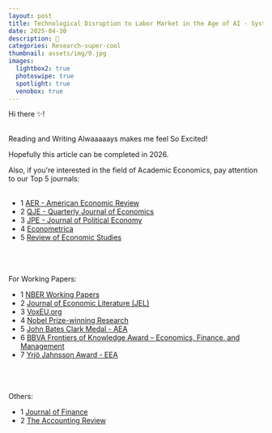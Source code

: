 ```yaml
---
layout: post
title: Technological Disruption to Labor Market in the Age of AI - Systemic Impacts and Adaptive Responses
date: 2025-04-30
description: 📍
categories: Research-super-cool
thumbnail: assets/img/9.jpg
images:
  lightbox2: true
  photoswipe: true
  spotlight: true
  venobox: true
---
```


Hi there ✨!<br><br>

Reading and Writing Alwaaaaays makes me feel So Excited! 

Hopefully this article can be completed in 2026. 

Also, if you're interested in the field of Academic Economics, pay attention to our Top 5 journals:<br><br>

- 1 [AER - American Economic Review](https://www.aeaweb.org/journals/aer)
- 2 [QJE - Quarterly Journal of Economics](https://academic.oup.com/qje)
- 3 [JPE - Journal of Political Economy](https://www.journals.uchicago.edu/loi/jpe)
- 4 [Econometrica](https://www.econometricsociety.org/publications/econometrica)
- 5 [Review of Economic Studies](https://academic.oup.com/restud)<br><br><br><br>


For Working Papers:

- 1 [NBER Working Papers](https://www.nber.org/papers?page=1&perPage=50&sortBy=public_date)
- 2 [Journal of Economic Literature (JEL)](https://www.aeaweb.org/journals/jel)
- 3 [VoxEU.org](https://cepr.org/voxeu)
- 4 [Nobel Prize-winning Research](https://www.nobelprize.org/prizes/economic-sciences/)
- 5 [John Bates Clark Medal - AEA](https://www.aeaweb.org/about-aea/honors-awards/bates-clark)
- 6 [BBVA Frontiers of Knowledge Award – Economics, Finance, and Management](https://www.fbbva.es/en/)
- 7 [Yrjö Jahnsson Award - EEA](https://www.eeassoc.org/awards/yrjo-jahnsson-award)<br><br><br><br>


Others:

- 1 [Journal of Finance](https://afajof.org/)
- 2 [The Accounting Review](https://www.jstor.org/journal/accountingreview)


<br><br><br><br><br><br><br><br>
